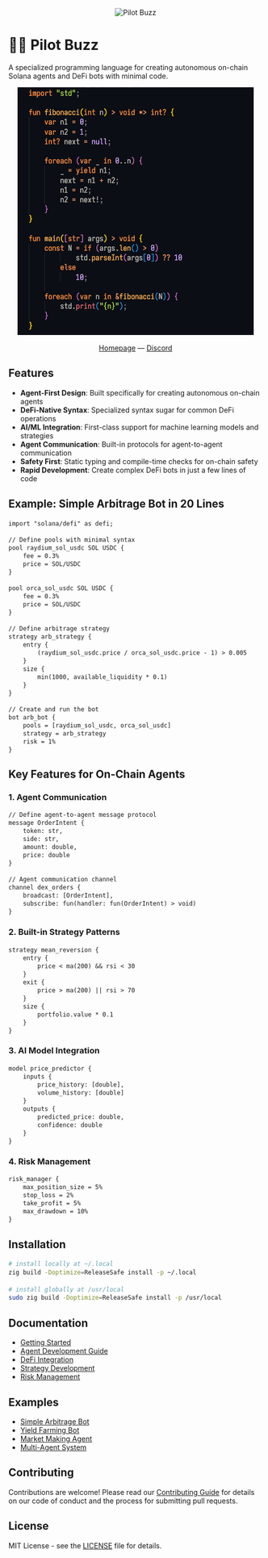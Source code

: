 <p align="center">
    <img src="https://github.com/buzz-language/buzz/raw/main/logo.png" alt="Pilot Buzz" width="204" height="204">
</p>

# 👨‍🚀 Pilot Buzz

A specialized programming language for creating autonomous on-chain Solana agents and DeFi bots with minimal code.

<p align="center">
    <img src="https://github.com/buzz-language/buzz/raw/main/example.png" alt="Pilot Buzz code example">
</p>

<p align="center">
    <a href="https://buzz-lang.dev">Homepage</a> — <a href="https://discord.gg/VnMdNSdpNV">Discord</a>
</p>

## Features

- **Agent-First Design**: Built specifically for creating autonomous on-chain agents
- **DeFi-Native Syntax**: Specialized syntax sugar for common DeFi operations
- **AI/ML Integration**: First-class support for machine learning models and strategies
- **Agent Communication**: Built-in protocols for agent-to-agent communication
- **Safety First**: Static typing and compile-time checks for on-chain safety
- **Rapid Development**: Create complex DeFi bots in just a few lines of code

## Example: Simple Arbitrage Bot in 20 Lines

```buzz
import "solana/defi" as defi;

// Define pools with minimal syntax
pool raydium_sol_usdc SOL USDC {
    fee = 0.3%
    price = SOL/USDC
}

pool orca_sol_usdc SOL USDC {
    fee = 0.3%
    price = SOL/USDC
}

// Define arbitrage strategy
strategy arb_strategy {
    entry {
        (raydium_sol_usdc.price / orca_sol_usdc.price - 1) > 0.005
    }
    size {
        min(1000, available_liquidity * 0.1)
    }
}

// Create and run the bot
bot arb_bot {
    pools = [raydium_sol_usdc, orca_sol_usdc]
    strategy = arb_strategy
    risk = 1%
}
```

## Key Features for On-Chain Agents

### 1. Agent Communication
```buzz
// Define agent-to-agent message protocol
message OrderIntent {
    token: str,
    side: str,
    amount: double,
    price: double
}

// Agent communication channel
channel dex_orders {
    broadcast: [OrderIntent],
    subscribe: fun(handler: fun(OrderIntent) > void)
}
```

### 2. Built-in Strategy Patterns
```buzz
strategy mean_reversion {
    entry {
        price < ma(200) && rsi < 30
    }
    exit {
        price > ma(200) || rsi > 70
    }
    size {
        portfolio.value * 0.1
    }
}
```

### 3. AI Model Integration
```buzz
model price_predictor {
    inputs {
        price_history: [double],
        volume_history: [double]
    }
    outputs {
        predicted_price: double,
        confidence: double
    }
}
```

### 4. Risk Management
```buzz
risk_manager {
    max_position_size = 5%
    stop_loss = 2%
    take_profit = 5%
    max_drawdown = 10%
}
```

## Installation

```bash
# install locally at ~/.local
zig build -Doptimize=ReleaseSafe install -p ~/.local

# install globally at /usr/local
sudo zig build -Doptimize=ReleaseSafe install -p /usr/local
```

## Documentation

- [Getting Started](https://buzz-lang.dev/docs/getting-started)
- [Agent Development Guide](https://buzz-lang.dev/docs/agents)
- [DeFi Integration](https://buzz-lang.dev/docs/defi)
- [Strategy Development](https://buzz-lang.dev/docs/strategies)
- [Risk Management](https://buzz-lang.dev/docs/risk)

## Examples

- [Simple Arbitrage Bot](examples/simple_arb_bot.buzz)
- [Yield Farming Bot](examples/yield_farmer_bot.buzz)
- [Market Making Agent](examples/market_maker.buzz)
- [Multi-Agent System](examples/multi_agent.buzz)

## Contributing

Contributions are welcome! Please read our [Contributing Guide](CONTRIBUTING.md) for details on our code of conduct and the process for submitting pull requests.

## License

MIT License - see the [LICENSE](LICENSE) file for details.